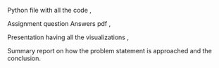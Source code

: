 Python file with all the code ,

Assignment question Answers pdf ,

Presentation having all the visualizations ,

Summary report on how the problem statement is approached and the conclusion.
